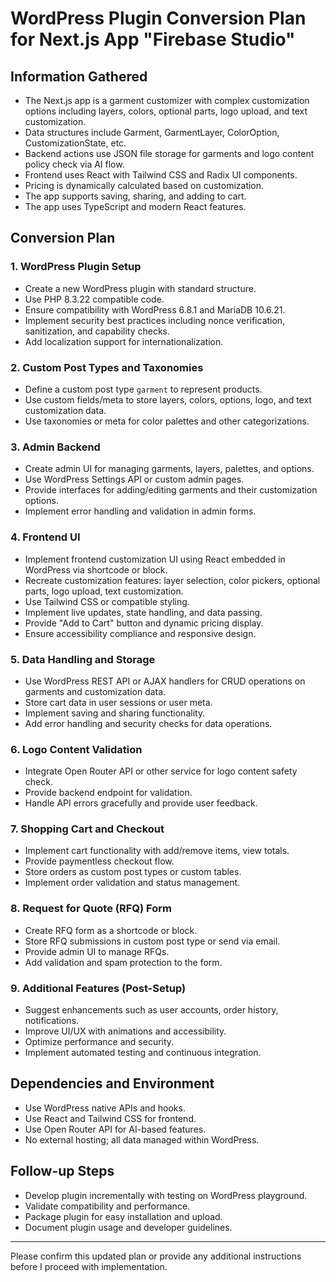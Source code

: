 # WordPress Plugin Conversion Plan for Next.js App "Firebase Studio"

## Information Gathered

- The Next.js app is a garment customizer with complex customization options including layers, colors, optional parts, logo upload, and text customization.
- Data structures include Garment, GarmentLayer, ColorOption, CustomizationState, etc.
- Backend actions use JSON file storage for garments and logo content policy check via AI flow.
- Frontend uses React with Tailwind CSS and Radix UI components.
- Pricing is dynamically calculated based on customization.
- The app supports saving, sharing, and adding to cart.
- The app uses TypeScript and modern React features.

## Conversion Plan

### 1. WordPress Plugin Setup

- Create a new WordPress plugin with standard structure.
- Use PHP 8.3.22 compatible code.
- Ensure compatibility with WordPress 6.8.1 and MariaDB 10.6.21.
- Implement security best practices including nonce verification, sanitization, and capability checks.
- Add localization support for internationalization.

### 2. Custom Post Types and Taxonomies

- Define a custom post type `garment` to represent products.
- Use custom fields/meta to store layers, colors, options, logo, and text customization data.
- Use taxonomies or meta for color palettes and other categorizations.

### 3. Admin Backend

- Create admin UI for managing garments, layers, palettes, and options.
- Use WordPress Settings API or custom admin pages.
- Provide interfaces for adding/editing garments and their customization options.
- Implement error handling and validation in admin forms.

### 4. Frontend UI

- Implement frontend customization UI using React embedded in WordPress via shortcode or block.
- Recreate customization features: layer selection, color pickers, optional parts, logo upload, text customization.
- Use Tailwind CSS or compatible styling.
- Implement live updates, state handling, and data passing.
- Provide "Add to Cart" button and dynamic pricing display.
- Ensure accessibility compliance and responsive design.

### 5. Data Handling and Storage

- Use WordPress REST API or AJAX handlers for CRUD operations on garments and customization data.
- Store cart data in user sessions or user meta.
- Implement saving and sharing functionality.
- Add error handling and security checks for data operations.

### 6. Logo Content Validation

- Integrate Open Router API or other service for logo content safety check.
- Provide backend endpoint for validation.
- Handle API errors gracefully and provide user feedback.

### 7. Shopping Cart and Checkout

- Implement cart functionality with add/remove items, view totals.
- Provide paymentless checkout flow.
- Store orders as custom post types or custom tables.
- Implement order validation and status management.

### 8. Request for Quote (RFQ) Form

- Create RFQ form as a shortcode or block.
- Store RFQ submissions in custom post type or send via email.
- Provide admin UI to manage RFQs.
- Add validation and spam protection to the form.

### 9. Additional Features (Post-Setup)

- Suggest enhancements such as user accounts, order history, notifications.
- Improve UI/UX with animations and accessibility.
- Optimize performance and security.
- Implement automated testing and continuous integration.

## Dependencies and Environment

- Use WordPress native APIs and hooks.
- Use React and Tailwind CSS for frontend.
- Use Open Router API for AI-based features.
- No external hosting; all data managed within WordPress.

## Follow-up Steps

- Develop plugin incrementally with testing on WordPress playground.
- Validate compatibility and performance.
- Package plugin for easy installation and upload.
- Document plugin usage and developer guidelines.

---

Please confirm this updated plan or provide any additional instructions before I proceed with implementation.
